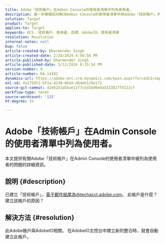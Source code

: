 ```yaml
---
title: Adobe「技術帳戶」在Admin Console的使用者清單中列為使用者。
description: 進一步瞭解如何解決Admin Console的使用者清單中將Adobe「技術帳戶」列為使用者的問題。
solution: Target
product: Target
applies-to: Target
keywords: KCS. 技術帳戶、使用者、目標、AdobeIO、使用者清單
resolution: Resolution
internal-notes: null
bug: false
article-created-by: Dharmender Singh
article-created-date: 2/28/2024 4:50:58 PM
article-published-by: Dharmender Singh
article-published-date: 3/12/2024 8:15:54 PM
version-number: 9
article-number: KA-14102
dynamics-url: https://adobe-ent.crm.dynamics.com/main.aspx?forceUCI=1&pagetype=entityrecord&etn=knowledgearticle&id=ac309a87-59d6-ee11-9079-6045bd006295
exl-id: 4a175d51-bf1a-4238-86d4-d6deb128a172
source-git-commit: 42eb253a5bae11f7c5d1bd0edad323827f4122cf
workflow-type: tm+mt
source-wordcount: '125'
ht-degree: 1%

---
```


# Adobe「技術帳戶」在Admin Console的使用者清單中列為使用者。


本文提供有關Adobe「技術帳戶」在Admin Console的使用者清單中被列為使用者的問題的詳細資訊。

## 說明 {#description}


已建立「技術帳戶」，電子郵件結尾為@techacct.adobe.com。 此帳戶是什麼？建立該帳戶的原因？


## 解決方法 {#resolution}


此Adobe帳戶與AdobeIO相關。 在AdobeIO主控台中建立新的整合時，就會自動建立此帳戶。
